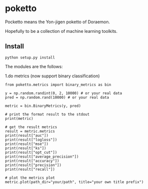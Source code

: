 # poketto
Pocketto means the Yon-jigen poketto of Doraemon.

Hopefully to be a collection of machine learning toolkits.

## Install
```
python setup.py install
```

The modules are the follows:

1.do metrics (now support binary classification)

```
from poketto.metrics import binary_metrics as bin

y = np.random.randint(0, 2, 10000) # or your real data
pred = np.random.rand(10000) # or your real data

metric = bin.BinaryMetrics(y, pred)

# print the format result to the stdout
print(metric)

# get the result metrics
result = metric.metrics
print(result["auc"])
print(result["logloss"])
print(result["mse"])
print(result["ks"])
print(result["opt_cut"])
print(result["average_precision"])
print(result["accuracy"])
print(result["precision"])
print(result["recall"])

# plot the metrics plot
metric.plot(path_dir="your/path", title="your own title prefix")
```
